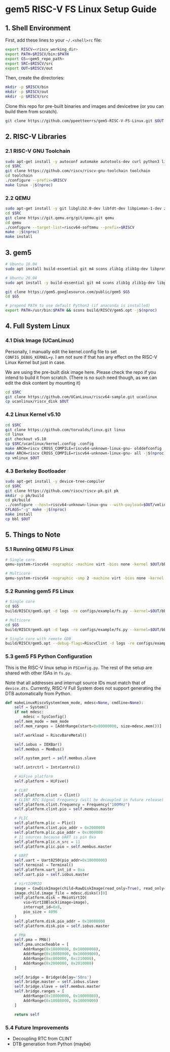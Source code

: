 # gem5 RISC-V FS Linux Setup Guide

## 1. Shell Environment
First, add these lines to your `~/.<shell>rc` file:
```bash
export RISCV=<riscv_working_dir>
export PATH=$RISCV/bin:$PATH
export G5=<gem5_repo_path>
export SRC=$RISCV/src
export OUT=$RISCV/out
```

Then, create the directories:
```bash
mkdir -p $RISCV/bin
mkdir -p $RISCV/out
mkdir -p $RISCV/src
```

Clone this repo for pre-built binaries and images and devicetree (or you can build them from scratch).
```bash
git clone https://github.com/ppeetteerrs/gem5-RISC-V-FS-Linux.git $OUT
```

## 2. RISC-V Libraries

### 2.1 RISC-V GNU Toolchain
```bash
sudo apt-get install -y autoconf automake autotools-dev curl python3 libmpc-dev libmpfr-dev libgmp-dev gawk build-essential bison flex texinfo gperf libtool patchutils bc zlib1g-dev libexpat-dev
cd $SRC
git clone https://github.com/riscv/riscv-gnu-toolchain toolchain
cd toolchain
./configure --prefix=$RISCV
make linux -j$(nproc)
```

### 2.2 QEMU
```bash
sudo apt-get install -y git libglib2.0-dev libfdt-dev libpixman-1-dev zlib1g-dev ninja-build
cd $SRC
git clone https://git.qemu.org/git/qemu.git qemu
cd qemu
./configure --target-list=riscv64-softmmu --prefix=$RISCV
make -j$(nproc)
make install
```

## 3. gem5
```bash
# Ubuntu 18.04
sudo apt install build-essential git m4 scons zlib1g zlib1g-dev libprotobuf-dev protobuf-compiler libprotoc-dev libgoogle-perftools-dev python-dev python-six python libboost-all-dev pkg-config

# Ubuntu 20.04
sudo apt install -y build-essential git m4 scons zlib1g zlib1g-dev libprotobuf-dev protobuf-compiler libprotoc-dev libgoogle-perftools-dev python3-dev python3-six python-is-python3 libboost-all-dev pkg-config

git clone https://gem5.googlesource.com/public/gem5 $G5
cd $G5

# prepend PATH to use default Python3 (if anaconda is installed)
export PATH=/usr/bin:$PATH && scons build/RISCV/gem5.opt -j$(nproc)
```

## 4. Full System Linux

### 4.1 Disk Image (UCanLinux)
Personally, I manually edit the kernel.config file to set `CONFIG_DEBUG_KERNEL=y`. I am not sure if that has any effect on the RISC-V Linux Kernel but just in case. 

We are using the pre-built disk image here. Please check the repo if you intend to build it from scratch. (There is no such need though, as we can edit the disk content by mounting it)
```bash
cd $SRC
git clone https://github.com/UCanLinux/riscv64-sample.git ucanlinux
cp ucanlinux/riscv_disk $OUT
```

### 4.2 Linux Kernel v5.10
```bash
cd $SRC
git clone https://github.com/torvalds/linux.git linux
cd linux
git checkout v5.10
cp $SRC/ucanlinux/kernel.config .config
make ARCH=riscv CROSS_COMPILE=riscv64-unknown-linux-gnu- olddefconfig
make ARCH=riscv CROSS_COMPILE=riscv64-unknown-linux-gnu- all -j$(nproc)
cp vmlinux $OUT
```


### 4.3 Berkeley Bootloader
```bash
sudo apt-get install -y device-tree-compiler
cd $SRC
git clone https://github.com/riscv/riscv-pk.git pk
mkdir -p pk/build 
cd pk/build
../configure --host=riscv64-unknown-linux-gnu --with-payload=$OUT/vmlinux --prefix=$RISCV --with-dts=$OUT/device.dts
CFLAGS="-g" make -j$(nproc)
make install
cp bbl $OUT
```

## 5. Things to Note
### 5.1 Running QEMU FS Linux
```bash
# Single core
qemu-system-riscv64 -nographic -machine virt -bios none -kernel $OUT/bbl -append 'root=/dev/vda ro console=ttyS0' -drive file=$OUT/riscv_disk,format=raw,id=hd0 -device virtio-blk-device,drive=hd0

# Multicore
qemu-system-riscv64 -nographic -smp 2 -machine virt -bios none -kernel $OUT/bbl2 -append 'root=/dev/vda ro console=ttyS0' -drive file=$OUT/riscv_disk,format=raw,id=hd0 -device virtio-blk-device,drive=hd0
```

### 5.2 Running gem5 FS Linux
```bash
# Single core
cd $G5
build/RISCV/gem5.opt -d logs -re configs/example/fs.py --kernel=$OUT/bbl --caches --mem-size=256MB --mem-type=DDR4_2400_8x8 --cpu-type=AtomicSimpleCPU --disk-image=$OUT/riscv_disk

# Multicore
cd $G5
build/RISCV/gem5.opt -d logs -re configs/example/fs.py --kernel=$OUT/bbl2 --caches --mem-size=256MB --mem-type=DDR4_2400_8x8 --cpu-type=AtomicSimpleCPU --disk-image=$OUT/riscv_disk --num-cpus=2

# Single core with remote GDB
build/RISCV/gem5.opt --debug-flags=RiscvClint -d logs -re configs/example/fs.py --kernel=$OUT/bbl --caches --mem-size=256MB --mem-type=DDR4_2400_8x8 --cpu-type=AtomicSimpleCPU --param 'system.cpu[0].wait_for_remote_gdb = True' --disk-image=$OUT/riscv_disk
```

### 5.3 gem5 FS Python Configuration

This is the RISC-V linux setup in `FSConfig.py`. The rest of the setup are shared with other ISAs in `fs.py`.

Note that all addresses and interrupt source IDs must match that of `device.dts`. Currently, RISC-V Full System does not support generating the DTB automatically from Python.

```python
def makeLinuxRiscvSystem(mem_mode, mdesc=None, cmdline=None):
    self = System()
    if not mdesc:
        mdesc = SysConfig()
    self.mem_mode = mem_mode
    self.mem_ranges = [AddrRange(start=0x80000000, size=mdesc.mem())]

    self.workload = RiscvBareMetal()

    self.iobus = IOXBar()
    self.membus = MemBus()

    self.system_port = self.membus.slave

    self.intrctrl = IntrControl()

    # HiFive platform
    self.platform = HiFive()

    # CLNT
    self.platform.clint = Clint()
    # CLINT RTC Signal Frequency (will be decoupled in future release)
    self.platform.clint.frequency = Frequency("100MHz") 
    self.platform.clint.pio = self.membus.master

    # PLIC
    self.platform.plic = Plic()
    self.platform.clint.pio_addr = 0x2000000
    self.platform.plic.pio_addr = 0xc000000
    # 11 sources because UART is pin 0xa
    self.platform.plic.n_src = 11
    self.platform.plic.pio = self.membus.master

    # UART
    self.uart = Uart8250(pio_addr=0x10000000)
    self.terminal = Terminal()
    self.platform.uart_int_id = 0xa
    self.uart.pio = self.iobus.master

    # VirtIOMMIO
    image = CowDiskImage(child=RawDiskImage(read_only=True), read_only=False)
    image.child.image_file = mdesc.disks()[0]
    self.platform.disk = MmioVirtIO(
        vio=VirtIOBlock(image=image),
        interrupt_id=0x8,
        pio_size = 4096
    )
    self.platform.disk.pio_addr = 0x10008000
    self.platform.disk.pio = self.iobus.master

    # PMA
    self.pma = PMA()
    self.pma.uncacheable = [
        AddrRange(0x10000000, 0x10000008),
        AddrRange(0x10008000, 0x10009000),
        AddrRange(0xc000000, 0xc210000),
        AddrRange(0x2000000, 0x2010000)
    ]

    self.bridge = Bridge(delay='50ns')
    self.bridge.master = self.iobus.slave
    self.bridge.slave = self.membus.master
    self.bridge.ranges = [
        AddrRange(0x10000000, 0x10000080),
        AddrRange(0x10008000, 0x10009000)
    ]

    return self
```

### 5.4 Future Improvements
- Decoupling RTC from CLINT
- DTB generation from Python (maybe)
